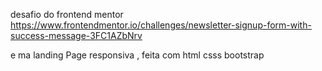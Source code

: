 desafio do frontend mentor https://www.frontendmentor.io/challenges/newsletter-signup-form-with-success-message-3FC1AZbNrv

e ma landing  Page responsiva , feita com html csss bootstrap 
